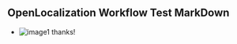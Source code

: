 ## OpenLocalization Workflow Test MarkDown
* ![image1](.\6e044b8e-12db-4488-b63e-023f2e94147d.PNG) 
thanks!